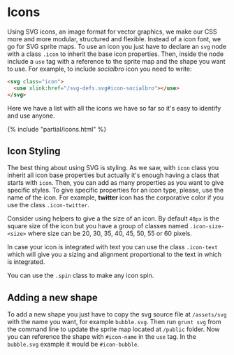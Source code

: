 # Icons

Using SVG icons, an image format for vector graphics, we make our CSS more and more modular, structured and flexible. Instead of a icon font, we go for SVG sprite maps. To use an icon you just have to declare an `svg` node with a class `.icon` to inherit the base icon properties. Then, inside the node include a `use` tag with a reference to the sprite map and the shape you want to use. For example, to include *socialbro* icon you need to write:

```html
<svg class="icon">
  <use xlink:href="/svg-defs.svg#icon-socialbro"></use>
</svg>
```

Here we have a list with all the icons we have so far so it's easy to identify and use anyone.

{% include "partial/icons.html" %}

## Icon Styling

The best thing about using SVG is styling. As we saw, with `icon` class you inherit all icon base properties but actually it's enough having a class that starts with `icon`. Then, you can add as many properties as you want to give specific styles. To give specific properties for an icon type, please, use the name of the icon. For example, **twitter** icon has the corporative color if you use the class `.icon-twitter`.

Consider using helpers to give a the size of an icon. By default `40px` is the square size of the icon but you have a group of classes named `.icon-size-<size>` where size can be 20, 30, 35, 40, 45, 50, 55 or 60 pixels.

In case your icon is integrated with text you can use the class `.icon-text` which will give you a sizing and alignment proportional to the text in which is integrated.

You can use the `.spin` class to make any icon spin.

## Adding a new shape

To add a new shape you just have to copy the svg source file at `/assets/svg` with the name you want, for example `bubble.svg`. Then run `grunt svg` from the command line to update the sprite map located at `/public` folder. Now you can reference the shape with `#icon-name` in the `use` tag. In the `bubble.svg` example it would be `#icon-bubble`.
